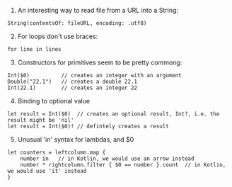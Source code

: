 1. An interesting way to read file from a URL into a String:

```
String(contentsOf: fileURL, encoding: .utf8)
```

2. For loops don't use braces:

```
for line in lines
```

3. Constructors for primitives seem to be pretty commong:

```
Int($0)          // creates an integer with an argument
Double("22.1")   // creates a double 22.1
Int(22.1)        // creates an integer 22
```

4. Binding to optional value

```
let result = Int($0)  // creates an optional result, Int?, i.e. the result might be 'nil'
let result = Int($0)! // defintely creates a result
```


5. Unusual 'in' syntax for lambdas, and $0

```
let counters = leftcolumn.map { 
    number in   // in Kotlin, we would use an arrow instead
    number * rightcolumn.filter { $0 == number }.count  // in Kotlin, we would use 'it' instead
}
```
